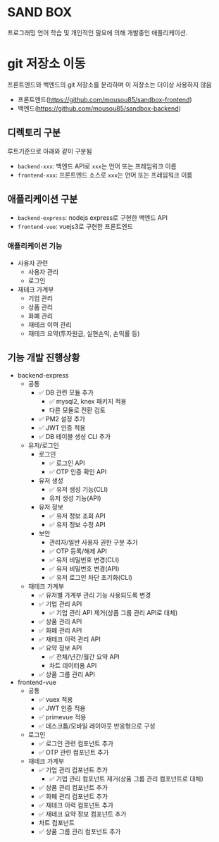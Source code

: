 # SAND BOX
프로그래밍 언어 학습 및 개인적인 필요에 의해 개발중인 애플리케이션.

# git 저장소 이동
프론트엔드와 백엔드의 git 저장소를 분리하며 이 저장소는 더이상 사용하지 않음
- 프론트엔드(https://github.com/mousou85/sandbox-frontend)
- 백엔드(https://github.com/mousou85/sandbox-backend)

## 디렉토리 구분
루트기준으로 아래와 같이 구분됨
- `backend-xxx`: 백엔드 API로 `xxx`는 언어 또는 프레임워크 이름
- `frontend-xxx`: 프론트엔드 소스로 `xxx`는 언어 또는 프레임워크 이름

## 애플리케이션 구분
- `backend-express`: nodejs express로 구현한 백엔드 API
- `frontend-vue`: vuejs3로 구현한 프론트엔드
### 애플리케이션 기능
- 사용자 관련
  - 사용자 관리
  - 로그인
- 재테크 가계부
  - 기업 관리
  - 상품 관리
  - 화폐 관리
  - 재테크 이력 관리
  - 재테크 요약(투자원금, 실현손익, 손익률 등)

## 기능 개발 진행상황
- backend-express
  - 공통
    - :white_check_mark: DB 관련 모듈 추가
      - :white_check_mark: mysql2, knex 패키지 적용
      - 다른 모듈로 전환 검토
    - :white_check_mark: PM2 설정 추가
    - :white_check_mark: JWT 인증 적용
    - :white_check_mark: DB 테이블 생성 CLI 추가
  - 유저/로그인
    - 로그인
      - :white_check_mark: 로그인 API
      - :white_check_mark: OTP 인증 확인 API
    - 유저 생성
      - :white_check_mark: 유저 생성 기능(CLI)
      - 유저 생성 기능(API)
    - 유저 정보
      - :white_check_mark: 유저 정보 조회 API
      - :white_check_mark: 유저 정보 수정 API
    - 보안
      - 관리자/일반 사용자 권한 구분 추가 
      - :white_check_mark: OTP 등록/해제 API
      - :white_check_mark: 유저 비밀번호 변경(CLI)
      - :white_check_mark: 유저 비밀번호 변경(API)
      - :white_check_mark: 유저 로그인 차단 초기화(CLI)
  - 재테크 가계부
    - :white_check_mark: 유저별 가계부 관리 기능 사용되도록 변경
    - :white_check_mark: 기업 관리 API
      - :white_check_mark: 기업 관리 API 제거(상픔 그룹 관리 API로 대체)
    - :white_check_mark: 상품 관리 API
    - :white_check_mark: 화폐 관리 API
    - :white_check_mark: 재테크 이력 관리 API
    - :white_check_mark: 요약 정보 API
      - :white_check_mark: 전체/년간/월간 요약 API
      - 차트 데이터용 API
    - :white_check_mark: 상품 그룹 관리 API
- frontend-vue
  - 공통
    - :white_check_mark: vuex 적용
    - :white_check_mark: JWT 인증 적용
    - :white_check_mark: primevue 적용
    - :white_check_mark: 데스크톱/모바일 레이아웃 반응형으로 구성
  - 로그인
    - :white_check_mark: 로그인 관련 컴포넌트 추가
    - :white_check_mark: OTP 관련 컴포넌트 추가
  - 재테크 가계부
    - :white_check_mark: 기업 관리 컴포넌트 추가
      - :white_check_mark: 기업 관리 컴포넌트 제거(상품 그룹 관리 컴포넌트로 대체)
    - :white_check_mark: 상품 관리 컴포넌트 추가
    - :white_check_mark: 화폐 관리 컴포넌트 추가
    - :white_check_mark: 재테크 이력 컴포넌트 추가
    - :white_check_mark: 재테크 요약 정보 컴포넌트 추가
    - 차트 컴포넌트
    - :white_check_mark: 상품 그룹 관리 컴포넌트 추가
